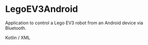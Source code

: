 # LegoEV3Android

Application to control a Lego EV3 robot from an Android device via Bluetooth.

Kotlin / XML
